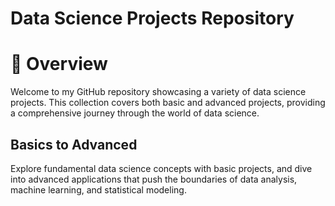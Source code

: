 
# Data Science Projects Repository
# :rocket: Overview
Welcome to my GitHub repository showcasing a variety of data science projects. This collection covers both basic and advanced projects, providing a comprehensive journey through the world of data science.


## Basics to Advanced
Explore fundamental data science concepts with basic projects, and dive into advanced applications that push the boundaries of data analysis, machine learning, and statistical modeling.
